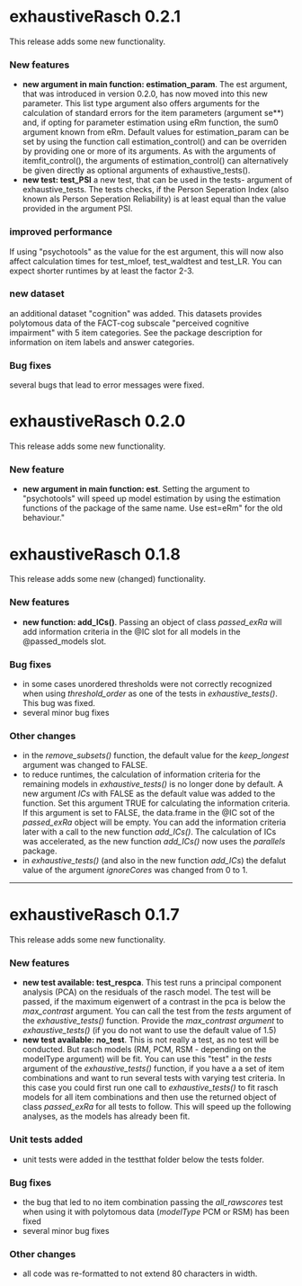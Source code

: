 # exhaustiveRasch 0.2.1
This release adds some new functionality.

### New features
- **new argument in main function: estimation_param**. The est argument, that was introduced in version 0.2.0, has now moved into this new parameter. This list type argument also offers arguments for the calculation of standard errors for the item parameters (argument se**) and, if opting for parameter estimation using eRm function, the sum0 argument known from eRm. Default values for estimation_param can be set by using the function call estimation_control() and can be overriden by providing one or more of its arguments. As with the arguments of itemfit_control(), the arguments of estimation_control() can alternatively be given directly as optional arguments of exhaustive_tests().
- **new test: test_PSI** a new test, that can be used in the tests- argument of exhaustive_tests. The tests checks, if the Person Seperation Index (also known als Person Seperation Reliability) is at least equal than the value provided in the argument PSI.

### improved performance
If using "psychotools" as the value for the est argument, this will now also affect calculation times for test_mloef, test_waldtest and test_LR. You can expect shorter runtimes by at least the factor 2-3.

### new dataset
an additional dataset "cognition" was added. This datasets provides polytomous data of the FACT-cog subscale "perceived cognitive impairment" with 5 item categories. See the package description for information on item labels and answer categories.

### Bug fixes
several bugs that lead to error messages were fixed.


# exhaustiveRasch 0.2.0
This release adds some new functionality.

### New feature
- **new argument in main function: est**. Setting the argument to "psychotools" will speed up model estimation by using the estimation functions of the package of the same name. Use est=eRm" for the old behaviour."


# exhaustiveRasch 0.1.8
This release adds some new (changed) functionality.

### New features
- **new function: add_ICs()**. Passing an object of class *passed_exRa* will add information criteria in the @IC slot for all models in the @passed_models slot.

### Bug fixes
- in some cases unordered thresholds were not correctly recognized when using *threshold_order* as one of the tests in *exhaustive_tests()*. This bug was fixed.
- several minor bug fixes

### Other changes
- in the *remove_subsets()* function, the default value for the *keep_longest* argument was changed to FALSE.
- to reduce runtimes, the calculation of information criteria for the remaining models in *exhaustive_tests()* is no longer done by default. A new argument *ICs* with FALSE as the default value was added to the function. Set this argument TRUE for calculating the information criteria. If this argument is set to FALSE, the data.frame in the @IC sot of the *passed_exRa* object will be empty. You can add the information criteria later with a call to the new function *add_ICs()*. The calculation of ICs was accelerated, as the new function *add_ICs()* now uses the *parallels* package.
- in *exhaustive_tests()* (and also in the new function *add_ICs*) the defalut value of the argument *ignoreCores* was changed from 0 to 1.



***


# exhaustiveRasch 0.1.7
This release adds some new functionality.

### New features
- **new test available: test_respca**. This test runs a principal component analysis (PCA) on the residuals of the
  rasch model. The test will be passed, if the maximum eigenwert of a contrast in the pca is below the *max_contrast* argument. You can call the test from the *tests* argument of the *exhaustive_tests()* function. Provide the *max_contrast argument* to *exhaustive_tests()* (if you do not want to use the default value of 1.5)
- **new test available: no_test**. This is not really a test, as no test will be conducted.  But rasch models (RM, PCM, RSM - depending on the modelType argument) will be fit. You can use this "test" in the *tests* argument of the *exhaustive_tests()* function, if you have a a set of item combinations and want to run several tests with varying test criteria. In this case you could first run one call to *exhaustive_tests()* to fit rasch models for all item combinations and then use the returned object of class *passed_exRa* for all tests to follow. This will speed up the following analyses, as the models has already been fit.

### Unit tests added
- unit tests were added in the testthat folder below the tests folder.

### Bug fixes
- the bug that led to no item combination passing the *all_rawscores* test when using it with polytomous data (*modelType* PCM or RSM) has been fixed
- several minor bug fixes

### Other changes
- all code was re-formatted to not extend 80 characters in width.
